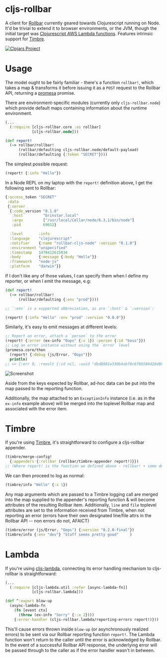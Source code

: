 # cljs-rollbar

A client for [Rollbar](https://rollbar.com) currently geared towards
Clojurescript running on Node.  It'd be trivial to extend it to browser
environments, or the JVM, though the initial target was [Clojurescript AWS
Lambda functions](https://github.com/nervous-systems/cljs-lambda).  Features
intrinsic support for [Timbre](https://github.com/ptaoussanis/timbre).

[![Clojars Project](https://img.shields.io/clojars/v/io.nervous/cljs-rollbar.svg)](https://clojars.org/io.nervous/cljs-rollbar)

# Usage

The model ought to be fairly familiar - there's a function `rollbar!`, which
takes a map & transforms it before issuing it as a `POST` request to the Rollbar
API, returning a [promesa](https://github.com/funcool/promesa) promise.

There are environment-specific modules (currently only `cljs-rollbar.node`)
which provide default maps containing information about the runtime environment.

```clojure
(...
  (:require [cljs-rollbar.core :as rollbar]
            [cljs-rollbar.node]))

(def report!
  (-> rollbar/rollbar!
      (rollbar/defaulting cljs-rollbar.node/default-payload)
      (rollbar/defaulting {:token "SECRET"})))
```

The simplest possible request:

```clojure
(report! {:info "Hello"})
```

In a Node REPL on my laptop with the `report!` definition above, I get the
following sent to Rollbar:

```clojure
{:access_token "SECRET"
 :data
 {:server
  {:code_version "0.1.0"
   :host         "brinstar.local"
   :argv         ["/usr/local/Cellar/node/6.3.1/bin/node"]
   :pid          69652}

  :level       :info
  :language    "clojurescript"
  :notifier    {:name "rollbar-cljs-node" :version "0.1.0"}
  :environment "unspecified"
  :timestamp   1470412615834
  :body        {:message {:body "Hello"}}
  :framework   "node-js"
  :platform    "darwin"}}
```

If I don't like any of those values, I can specify them when I define my
reporter, or when I emit the message, e.g:

```clojure
(def report!
  (-> rollbar/rollbar!
      (rollbar/defaulting {:env "prod"})))

;; `:env` is a supported abbreviation, as are `:host` & `:version`:

(report! {:info "Hello" :env "prod" :version "0.0.0"})
```

Similarly, it's easy to emit messages at different levels:

```clojure
;; Report an error, attach a `person` to the error
(report! {:error (ex-info "Oops" {:x 1}) :person {:id "boss"}})
;; Log an error instance without using the `error` level
(promesa.core/then
  (report! {:debug (js/Error. "Oops")})
  println)
;; => {:err 0, :result {:id nil, :uuid "dbd8081e330b4abf8c6f86586d26d863"}}
````

![Screenshot](https://raw.githubusercontent.com/nervous-systems/cljs-rollbar/master/doc/exception.png)

Aside from the keys expected by Rollbar, ad-hoc data can be put into the map
passed to the reporting function.

Additionally, the map attached to an `ExceptionInfo` instance (i.e. as in the
`ex-info` example above) will be merged into the toplevel Rollbar map and
associated with the error item.

# Timbre

If you're using [Timbre](https://github.com/ptaoussanis/timbre), it's
straightforward to configure a cljs-rollbar appender.

```clojure
(timbre/merge-config!
  {:appenders {:rollbar (rollbar/timbre-appender report!)}})
;; (Where report! is the function we defined above - rollbar! + some defaults)
```

We can then proceed to log as normal:

```clojure
(timbre/info "Hello" {:x 1})
```

Any map arguments which are passed to a Timbre logging call are merged into the
map supplied to the appender's reporting function & will become attributes of
the resulting Rollbar item.  Additionally, `line` and `file` toplevel attributes
are set to the information received from Timbre, when not reporting an error
(errors have their own designated line/file attrs in the Rollbar API -- non errors
do not, AFAICT)

```clojure
(timbre/error (js/Error. "Oops") {:version "0.2.0-final"})
(timbre/info {:env "dev"} "Stuff seems pretty good"     )
```

# Lambda

If you're using [cljs-lambda](https://github.com/nervous-systems/cljs-lambda),
connecting its error handling mechanism to cljs-rollbar is straightforward:

```clojure
(...
  (:require [cljs-lambda.util :refer [async-lambda-fn]]
            [cljs-rollbar.lambda]))

(def ^:export blow-up
  (async-lambda-fn
    (fn [event ctx]
      (throw (ex-info "Sorry" {::x 2})))
    {:error-handler (cljs-rollbar.lambda/reporting-errors report!)}))
```

This'll cause errors thrown inside `blow-up` (or asynchronously realized errors)
to be sent via our Rollbar reporting function `report!`.  The Lambda function
won't return to the caller until the error is acknowledged by Rollbar.  In the
event of a successful Rollbar API response, the underlying error will be passed
through to the caller as if the error handler wasn't in between.

